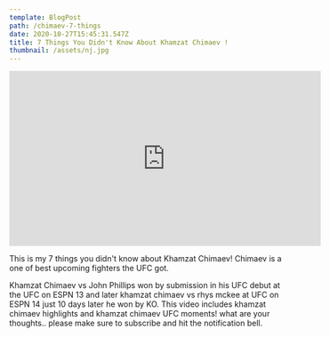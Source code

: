 ```yaml
---
template: BlogPost
path: /chimaev-7-things
date: 2020-10-27T15:45:31.547Z
title: 7 Things You Didn't Know About Khamzat Chimaev !
thumbnail: /assets/nj.jpg
---
```

<iframe width="560" height="315" style="display: block; margin: auto;" src="https://www.youtube.com/embed/0ZLPAWOqq1w" frameborder="0" allow="accelerometer; autoplay; clipboard-write; encrypted-media; gyroscope; picture-in-picture" allowfullscreen></iframe>

This is my 7 things you didn't know about Khamzat Chimaev! Chimaev is a one of best upcoming fighters the UFC got. 

Khamzat Chimaev vs John Phillips won by submission in his UFC debut at the UFC on ESPN 13 and later khamzat chimaev vs rhys mckee at UFC on ESPN 14 just 10 days later he won by KO. This video includes khamzat chimaev highlights and khamzat chimaev UFC moments! what are your thoughts.. please make sure to subscribe and hit the notification bell.
